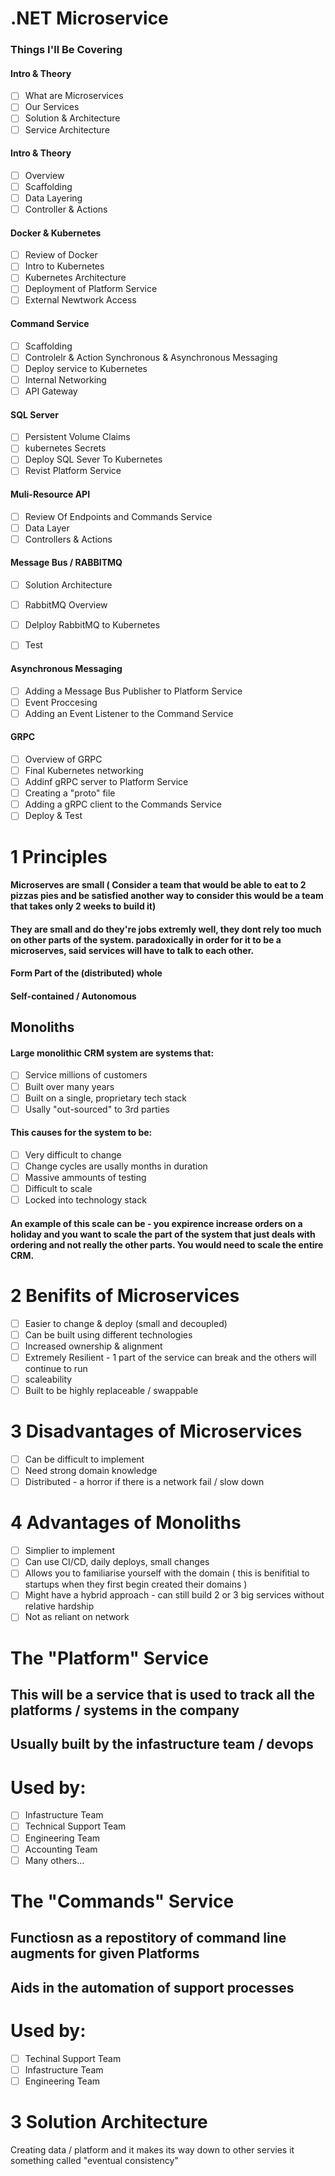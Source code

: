 # .NET Microservice

 ### Things I'll Be Covering

#### Intro & Theory

- [ ] What are Microservices
- [ ] Our Services
- [ ] Solution & Architecture
- [ ] Service Architecture

#### Intro & Theory

- [ ] Overview
- [ ] Scaffolding
- [ ] Data Layering
- [ ] Controller & Actions

#### Docker & Kubernetes

- [ ] Review of Docker
- [ ] Intro to Kubernetes
- [ ] Kubernetes Architecture
- [ ] Deployment of Platform Service
- [ ] External Newtwork Access

#### Command Service

- [ ] Scaffolding
- [ ] Controlelr & Action Synchronous & Asynchronous Messaging
- [ ] Deploy service to Kubernetes
- [ ] Internal Networking
- [ ] API Gateway

#### SQL Server

- [ ] Persistent Volume Claims
- [ ] kubernetes Secrets
- [ ] Deploy SQL Sever To Kubernetes
- [ ] Revist Platform Service

#### Muli-Resource API

- [ ] Review Of Endpoints and Commands Service
- [ ] Data Layer
- [ ] Controllers & Actions

#### Message Bus / RABBITMQ

- [ ] Solution Architecture
- [ ] RabbitMQ Overview
- [ ] Delploy RabbitMQ to Kubernetes
- [ ] Test


#### Asynchronous Messaging

- [ ] Adding a Message Bus Publisher to Platform Service
- [ ] Event Proccesing
- [ ] Adding an Event Listener to the Command Service

#### GRPC

- [ ] Overview of GRPC
- [ ] Final Kubernetes networking
- [ ] Addinf gRPC server to Platform Service
- [ ] Creating a "proto" file
- [ ] Adding a gRPC client to the Commands Service
- [ ] Deploy & Test

# 1 Principles

#### Microserves are small ( Consider a team that would be able to eat to 2 pizzas pies and be satisfied another way to consider this would be a team that takes only 2 weeks to build it)

#### They are small and do they're jobs extremly well, they dont rely too much on other parts of the system. paradoxically in order for it to be a microserves, said services will have to talk to each other.

#### Form Part of the (distributed) whole
#### Self-contained / Autonomous

## Monoliths

#### Large monolithic CRM system are systems that:
- [ ] Service millions of customers
- [ ] Built over many years
- [ ] Built on a single, proprietary tech stack
- [ ] Usally "out-sourced" to 3rd parties

#### This causes for the system to be:
- [ ] Very difficult to change
- [ ] Change cycles are usally months in duration
- [ ] Massive ammounts of testing
- [ ] Difficult to scale
- [ ] Locked into technology stack

#### An example of this scale can be - you expirence increase orders on a holiday and you want to scale the part of the system that just deals with ordering and not really the other parts. You would need to scale the entire CRM.

# 2 Benifits of Microservices

- [ ] Easier to change & deploy (small and decoupled)
- [ ] Can be built using different technologies
- [ ] Increased ownership & alignment
- [ ] Extremely Resilient - 1 part of the service can break and the others will continue to run
- [ ] scaleability 
- [ ] Built to be highly replaceable / swappable

# 3 Disadvantages of Microservices

- [ ] Can be difficult to implement
- [ ] Need strong domain knowledge
- [ ] Distributed - a horror if there is a network fail / slow down

# 4 Advantages of Monoliths

- [ ] Simplier to implement
- [ ] Can use CI/CD, daily deploys, small changes
- [ ] Allows you to familiarise yourself with the domain ( this is benifitial to startups when they first begin created their domains )
- [ ] Might have a hybrid approach - can still build 2 or 3 big services without relative hardship
- [ ] Not as reliant on network

# The "Platform" Service

## This will be a service that is used to track all the platforms / systems in the company
## Usually built by the infastructure team / devops
# Used by: 
- [ ] Infastructure Team
- [ ] Technical Support Team
- [ ] Engineering Team
- [ ] Accounting Team
- [ ] Many others...

# The "Commands" Service

## Functiosn as a repostitory of command line augments for given Platforms
## Aids in the automation of support processes
# Used by:
- [ ] Techinal Support Team
- [ ] Infastructure Team
- [ ] Engineering Team

# 3 Solution Architecture
<!-- ADD IMAGE HERE FOR SOLUTION ARCHITECTURE -->
Creating data / platform and it makes its way down to other servies it something called "eventual consistency"










